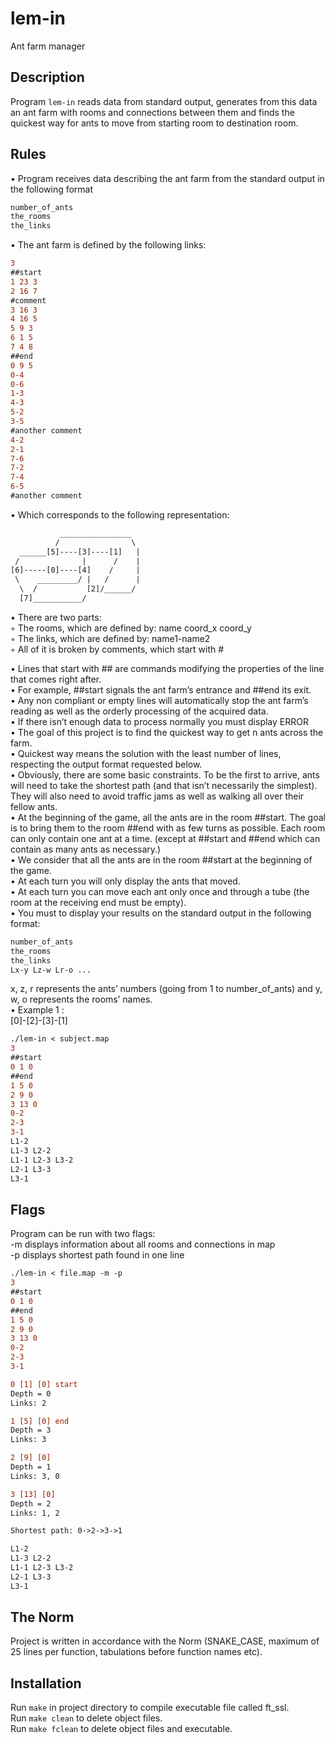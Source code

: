 # lem-in
Ant farm manager

## Description
Program `lem-in` reads data from standard output,
generates from this data an ant farm with rooms and connections between them
and finds the quickest way for ants to move from starting room to destination room.

## Rules
• Program receives data describing the ant farm from the standard output
in the following format
```diff
number_of_ants
the_rooms
the_links
```

• The ant farm is defined by the following links:
```diff
3
##start
1 23 3
2 16 7
#comment
3 16 3
4 16 5
5 9 3
6 1 5
7 4 8
##end
0 9 5
0-4
0-6
1-3
4-3
5-2
3-5
#another comment
4-2
2-1
7-6
7-2
7-4
6-5
#another comment
```
• Which corresponds to the following representation:
```diff
           ________________
          /                \
  ______[5]----[3]----[1]   |
 /              |      /    |
[6]-----[0]----[4]    /     |
 \    _________/ |   /      |
  \  /           [2]/______/
  [7]___________/
```
• There are two parts:<br />
◦ The rooms, which are defined by: name coord_x coord_y<br />
◦ The links, which are defined by: name1-name2<br />
◦ All of it is broken by comments, which start with #<br />

• Lines that start with ## are commands modifying the properties of the line that
comes right after.<br />
• For example, ##start signals the ant farm’s entrance and ##end its exit.<br />
• Any non compliant or empty lines will automatically stop the ant farm’s reading
as well as the orderly processing of the acquired data.<br />
• If there isn’t enough data to process normally you must display ERROR<br />
• The goal of this project is to find the quickest way to get n ants across the farm.<br />
• Quickest way means the solution with the least number of lines, respecting the
output format requested below.<br />
• Obviously, there are some basic constraints. To be the first to arrive, ants will need
to take the shortest path (and that isn’t necessarily the simplest). They will also
need to avoid traffic jams as well as walking all over their fellow ants.<br />
• At the beginning of the game, all the ants are in the room ##start. The goal is
to bring them to the room ##end with as few turns as possible. Each room can
only contain one ant at a time. (except at ##start and ##end which can contain
as many ants as necessary.)<br />
• We consider that all the ants are in the room ##start at the beginning of the game.<br />
• At each turn you will only display the ants that moved.<br />
• At each turn you can move each ant only once and through a tube (the room at
the receiving end must be empty).<br />
• You must to display your results on the standard output in the following format:<br />
```diff
number_of_ants
the_rooms
the_links
Lx-y Lz-w Lr-o ...
```
x, z, r represents the ants’ numbers (going from 1 to number_of_ants) and y,
w, o represents the rooms’ names.<br />
• Example 1 :<br />
[0]-[2]-[3]-[1]<br />
```diff
./lem-in < subject.map
3
##start
0 1 0
##end
1 5 0
2 9 0
3 13 0
0-2
2-3
3-1
L1-2
L1-3 L2-2
L1-1 L2-3 L3-2
L2-1 L3-3
L3-1
```

## Flags
Program can be run with two flags:<br />
-m displays information about all rooms and connections in map<br />
-p displays shortest path found in one line
```diff
./lem-in < file.map -m -p
3
##start
0 1 0
##end
1 5 0
2 9 0
3 13 0
0-2
2-3
3-1

0 [1] [0] start
Depth = 0
Links: 2

1 [5] [0] end
Depth = 3
Links: 3

2 [9] [0]
Depth = 1
Links: 3, 0

3 [13] [0]
Depth = 2
Links: 1, 2

Shortest path: 0->2->3->1

L1-2
L1-3 L2-2
L1-1 L2-3 L3-2
L2-1 L3-3
L3-1
```

## The Norm
Project is written in accordance with the Norm (SNAKE_CASE, maximum of 25 lines per function, tabulations before function names etc).

## Installation
Run `make` in project directory to compile executable file called ft_ssl.<br />
Run `make clean` to delete object files.<br />
Run `make fclean` to delete object files and executable.
